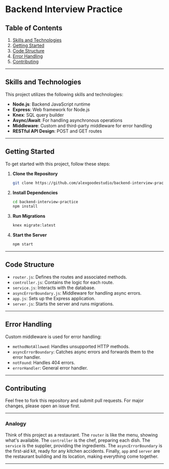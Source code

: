 # Backend Interview Practice

## Table of Contents

1. [Skills and Technologies](#skills-and-technologies)
2. [Getting Started](#getting-started)
3. [Code Structure](#code-structure)
4. [Error Handling](#error-handling)
5. [Contributing](#contributing)

---

## Skills and Technologies

This project utilizes the following skills and technologies:

- **Node.js**: Backend JavaScript runtime
- **Express**: Web framework for Node.js
- **Knex**: SQL query builder
- **Async/Await**: For handling asynchronous operations
- **Middleware**: Custom and third-party middleware for error handling
- **RESTful API Design**: POST and GET routes

---

## Getting Started

To get started with this project, follow these steps:

1. **Clone the Repository**

    ```bash
    git clone https://github.com/alexgoodestudio/backend-interview-practice.git
    ```

2. **Install Dependencies**

    ```bash
    cd backend-interview-practice
    npm install
    ```

3. **Run Migrations**

    ```bash
    knex migrate:latest
    ```

4. **Start the Server**

    ```bash
    npm start
    ```

---

## Code Structure

- `router.js`: Defines the routes and associated methods.
- `controller.js`: Contains the logic for each route.
- `service.js`: Interacts with the database.
- `asyncErrorBoundary.js`: Middleware for handling async errors.
- `app.js`: Sets up the Express application.
- `server.js`: Starts the server and runs migrations.

---

## Error Handling

Custom middleware is used for error handling:

- `methodNotAllowed`: Handles unsupported HTTP methods.
- `asyncErrorBoundary`: Catches async errors and forwards them to the error handler.
- `notFound`: Handles 404 errors.
- `errorHandler`: General error handler.

---

## Contributing

Feel free to fork this repository and submit pull requests. For major changes, please open an issue first.

---

### Analogy

Think of this project as a restaurant. The `router` is like the menu, showing what's available. The `controller` is the chef, preparing each dish. The `service` is the supplier, providing the ingredients. The `asyncErrorBoundary` is the first-aid kit, ready for any kitchen accidents. Finally, `app` and `server` are the restaurant building and its location, making everything come together.

---
